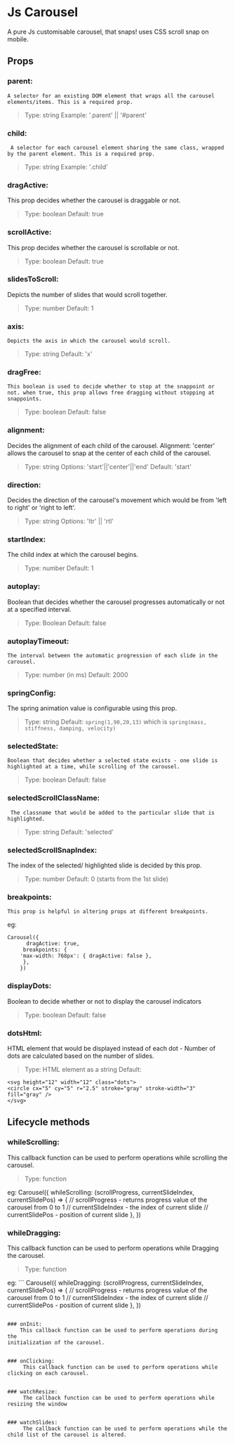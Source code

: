 # Js Carousel

A pure Js customisable carousel, that snaps! uses CSS scroll snap on mobile.

## Props

### parent:
    A selector for an existing DOM element that wraps all the carousel elements/items. This is a required prop.

> Type: string
> Example: '.parent' || '#parent'

### child: 
     A selector for each carousel element sharing the same class, wrapped by the parent element. This is a required prop.

> Type: string
> Example: '.child'

### dragActive:

This prop decides whether the carousel is draggable or not.

> Type: boolean Default: true

### scrollActive:

This prop decides whether the carousel is scrollable or not.

> Type: boolean Default: true

### slidesToScroll:

Depicts the number of slides that would scroll together.

> Type: number Default: 1

### axis:

    Depicts the axis in which the carousel would scroll.

> Type: string Default: 'x'

### dragFree:

    This boolean is used to decide whether to stop at the snappoint or not. when true, this prop allows free dragging without stopping at snappoints.

> Type: boolean Default: false

### alignment:

Decides the alignment of each child of the carousel. Alignment: 'center' allows
the carousel to snap at the center of each child of the carousel.

> Type: string Options: 'start'||'center'||'end' Default: 'start'

### direction:

Decides the direction of the carousel's movement which would be from 'left to
right' or 'right to left'.

> Type: string Options: 'ltr' || 'rtl'

### startIndex:
 The child index at which the carousel begins.

> Type: number Default: 1

### autoplay:
  Boolean that decides whether the carousel progresses automatically or not at a specified interval. 

> Type: Boolean
> Default: false

### autoplayTimeout:
    The interval between the automatic progression of each slide in the carousel. 

> Type: number (in ms)
> Default: 2000

### springConfig:
   The spring animation value is configurable using this prop. 

> Type: string
> Default: `spring(1,90,20,13)` which is `spring(mass, stiffness, damping, velocity)`

### selectedState:
    Boolean that decides whether a selected state exists - one slide is highlighted at a time, while scrolling of the carousel.

> Type: boolean
> Default: false

### selectedScrollClassName:
     The classname that would be added to the particular slide that is highlighted.

> Type: string
> Default: 'selected'

### selectedScrollSnapIndex:
   The index of the selected/ highlighted slide is decided by this prop.

> Type: number
> Default: 0 (starts from the 1st slide)


### breakpoints:
    This prop is helpful in altering props at different breakpoints. 

 eg: 
```
Carousel({
      dragActive: true, 
     breakpoints: {
    'max-width: 768px': { dragActive: false },
     },
    })
```    
### displayDots:

Boolean to decide whether or not to display the carousel indicators

> Type: boolean Default: false

### dotsHtml:

HTML element that would be displayed instead of each dot - Number of dots are
calculated based on the number of slides.

> Type: HTML element as a string Default:
 ```
<svg height="12" width="12" class="dots">
 <circle cx="5" cy="5" r="2.5" stroke="gray" stroke-width="3" fill="gray" />
</svg>
```


 ## Lifecycle methods

### whileScrolling:
  This callback function can be used to perform operations while scrolling the carousel.

> Type: function

eg: Carousel({
  whileScrolling: (scrollProgress, currentSlideIndex, currentSlidePos) => {
    // scrollProgress - returns progress value of the carousel from 0 to 1
    // currentSlideIndex - the index of current slide
    // currentSlidePos - position of current slide
  },
})

### whileDragging:
 This callback function can be used to perform operations while Dragging the carousel. 
 
> Type: function

eg: ``` 
Carousel({
  whileDragging: (scrollProgress, currentSlideIndex, currentSlidePos) => {
    // scrollProgress - returns progress value of the carousel from 0 to 1
    // currentSlideIndex - the index of current slide
    // currentSlidePos - position of current slide
  },
})
```

### onInit:
    This callback function can be used to perform operations during the
initialization of the carousel.


### onClicking:
     This callback function can be used to perform operations while clicking on each carousel. 


### watchResize:
     The callback function can be used to perform operations while resizing the window


### watchSlides:
     The callback function can be used to perform operations while the child list of the carousel is altered.



